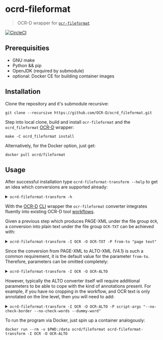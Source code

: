 # ocrd-fileformat

> OCR-D wrapper for [`ocr-fileformat`](https://github.com/UB-Mannheim/ocr-fileformat)

[![CircleCI](https://circleci.com/gh/OCR-D/ocrd_fileformat.svg?style=svg)](https://circleci.com/gh/OCR-D/ocrd_fileformat)


## Prerequisities

* GNU make
* Python && pip
* OpenJDK (required by submodule)
* optional: Docker CE for building container images 

## Installation

Clone the repository and it's submodule recursive:

    git clone --recursive https://github.com/OCR-D/ocrd_fileformat.git

Step into local clone, build and install `ocr-fileformat` and the `ocrd_fileformat` [OCR-D](https://ocr-d.de) wrapper:

    make -C ocrd_fileformat install

Alternatively, for the Docker option, just get:

    docker pull ocrd/fileformat


## Usage

After successful installation type `ocrd-fileformat-transform --help` to get an idea
which conversions are supported already:

<details>
  <summary><code>ocrd-fileformat-transform -h</code></summary>
  <pre>
Usage: ocrd-fileformat-transform [OPTIONS]

  Convert between OCR file formats

  &gt; Processor base class and helper functions. A processor is a tool
  &gt; that implements the uniform OCR-D command-line interface for run-
  &gt; time data processing. That is, it executes a single workflow step,
  &gt; or a combination of workflow steps, on the workspace (represented by
  &gt; local METS). It reads input files for all or requested physical
  &gt; pages of the input fileGrp(s), and writes output files for them into
  &gt; the output fileGrp(s). It may take  a number of optional or
  &gt; mandatory parameters. Process the :py:attr:`workspace`  from the
  &gt; given :py:attr:`input_file_grp` to the given
  &gt; :py:attr:`output_file_grp` for the given :py:attr:`page_id` under
  &gt; the given :py:attr:`parameter`.

  &gt; (This contains the main functionality and needs to be overridden by
  &gt; subclasses.)

Options:
  -I, --input-file-grp USE        File group(s) used as input
  -O, --output-file-grp USE       File group(s) used as output
  -g, --page-id ID                Physical page ID(s) to process
  --overwrite                     Remove existing output pages/images
                                  (with --page-id, remove only those)
  -p, --parameter JSON-PATH       Parameters, either verbatim JSON string
                                  or JSON file path
  -P, --param-override KEY VAL    Override a single JSON object key-value pair,
                                  taking precedence over --parameter
  -s, --server HOST PORT WORKERS  Run web server instead of one-shot processing
                                  (shifts mets/working-dir/page-id options to
                                   HTTP request arguments); pass network interface
                                  to bind to, TCP port, number of worker processes
  -m, --mets URL-PATH             URL or file path of METS to process
  -w, --working-dir PATH          Working directory of local workspace
  -l, --log-level [OFF|ERROR|WARN|INFO|DEBUG|TRACE]
                                  Log level
  -C, --show-resource RESNAME     Dump the content of processor resource RESNAME
  -L, --list-resources            List names of processor resources
  -J, --dump-json                 Dump tool description as JSON and exit
  -h, --help                      This help message
  -V, --version                   Show version

Parameters:
   "from-to" [string - "page alto"]
    Transformation scenario, see ocr-fileformat -L
    Possible values: ["abbyy hocr", "abbyy page", "alto2.0 alto3.0",
    "alto2.0 alto3.1", "alto2.0 hocr", "alto2.1 alto3.0", "alto2.1
    alto3.1", "alto2.1 hocr", "alto page", "alto text", "gcv hocr", "gcv
    page", "hocr alto2.0", "hocr alto2.1", "hocr page", "hocr text",
    "page alto", "page hocr", "page page2019", "page text", "tei hocr"]
   "ext" [string - ""]
    Output extension. Set to empty string to derive extension from the
    media type.
   "script-args" [string - ""]
    Arguments to Saxon (for XSLT transformations) or to transformation
    script
</pre>
</details>

With the [OCR-D](https://ocr-d.de/en/spec/intro) [CLI](https://ocr-d.de/en/spec/cli) wrapper
the `ocr-fileformat` converter integrates fluently into existing OCR-D tool [workflows](https://ocr-d.de/en/workflows).

Given a previous step which produces PAGE-XML under the file group `OCR`,
a conversion into plain text under the file group `OCR-TXT` can be achieved with:

<details>
  <summary><code>ocrd-fileformat-transform -I OCR -O OCR-TXT -P from-to "page text"</code></summary>
  <h4>With <a href="https://github.com/bertsky/workflow-configuration">bertsky/workflow-configuration</a></h4>
  <pre>
OCR-TXT: OCR
OCR-TXT: TOOL = ocrd-fileformat-transform
OCR-TXT: PARAMS = "from-to": "page text"
</pre>
</details>

Since the conversion from PAGE-XML to ALTO-XML (V4.1) is such a common
requirement, it is the default value for the parameter `from-to`. Therefore,
parameters can be omitted completely:

<details>
  <summary><code>ocrd-fileformat-transform -I OCR -O OCR-ALTO</code></summary>
  <h4>With <a href="https://github.com/bertsky/workflow-configuration">bertsky/workflow-configuration</a></h4>
  <pre>
OCR-ALTO: OCR
OCR-ALTO: TOOL = ocrd-fileformat-transform
</pre>
</details>

However, typically the ALTO converter itself will require additional parameters
to be able to cope with the kind of annotations present. For example, if you have
no cropping in the workflow, and OCR text is only annotated on the line level,
then you will need to add:

<details>
  <summary><code>ocrd-fileformat-transform -I OCR -O OCR-ALTO -P script-args "--no-check-border --no-check-words --dummy-word"</code></summary>
  <h4>With <a href="https://github.com/bertsky/workflow-configuration">bertsky/workflow-configuration</a></h4>
  <pre>
OCR-ALTO: OCR
OCR-ALTO: TOOL = ocrd-fileformat-transform
OCR-ALTO: PARAMS = "script-args": "--no-check-border --no-check-words --dummy-word"
</pre>
</details>

To run the program via Docker, just spin up a container analogously:

    docker run --rm -v $PWD:/data ocrd/fileformat ocrd-fileformat-transform -I OCR -O OCR-ALTO

